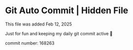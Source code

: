 # Git Auto Commit | Hidden File

This file was added Feb 12, 2025

Just for fun and keeping my daily git commit active 🤪

commit number: 168263
